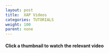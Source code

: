 ```yaml
---
layout: post
title:  XAP Videos 
categories: TUTORIALS
weight: 100
parent: none
---
```


#### Click a thumbnail to watch the relevant video

<div id="player"></div>
<div id="videosDiv"></div>

<script src="/js/ekko-lightbox.js"></script>
<script>
  function listVideos() {
  	var mq = window.matchMedia( "(min-width: 1024px)" );
  	var videosPerRow = 2; 
  	if (mq.matches) {
  		videosPerRow = 4; 
  	}
  	var playListURL = 'http://gdata.youtube.com/feeds/api/playlists/2n0rHgIKEuUIl4-Lfm3PsqEgk0N63E8Q?v=2&alt=json&callback=?';
  	var videoURL= 'http://www.youtube.com/watch?v=';
  	$.getJSON(playListURL, function(data) {  		
  		$.each(data.feed.entry, function(i, item) {        
  			var feedTitle = item.title.$t;
  			var desc = item.media$group.media$description.$t;
  			var feedURL = item.link[1].href;
  			var fragments = feedURL.split("/");
  			var videoID = fragments[fragments.length - 2];
        	var thumb = "http://img.youtube.com/vi/"+ videoID +"/0.jpg";
  			var url = videoURL + videoID;						
	        var rowId = "videosRow" + Math.floor(i/videosPerRow);
	        console.log(rowId);
	        if (i%videosPerRow == 0) {
	          var rowHtml = '<div class="row" id="' + rowId + '"></div>';        
	          $("#videosDiv").append(rowHtml);  
	          $("#videosDiv").append('</br>');  

	        }
	        var vid = '<a href="' + url + '" data-toggle="lightbox" data-width="853" data-height="480" data-' + 
	                  'gallery="youtubevideos" class="col-sm-3 col-md-3 col-xs-6"><img src="'+ thumb + '" class="img-responsive img-rounded">' +  
	                  feedTitle  +'</a>';
	        $("#" + rowId).append(vid);  			
  		});
    });
  }

  listVideos();

  
  if (mq.matches) {
    $(document).delegate('*[data-toggle="lightbox"]', 'click', function(event) {
      event.preventDefault();
      return $(this).ekkoLightbox();
    });
  }

</script>


